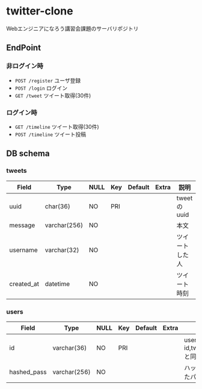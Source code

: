 # twitter-clone
Webエンジニアになろう講習会課題のサーバリポジトリ

## EndPoint
### 非ログイン時
* `POST /register` ユーザ登録
* `POST /login` ログイン
* `GET /tweet` ツイート取得(30件)

### ログイン時
* `GET /timeline` ツイート取得(30件)
* `POST /timeline` ツイート投稿

## DB schema
### tweets
| Field        | Type           | NULL   | Key   | Default   | Extra   | 説明             |
| ------------ | -------------- | ------ | ----- | --------- | ------- | ---------------- |
| uuid         | char(36)       | NO     | PRI   |           |         | tweetのuuid      |
| message      | varchar(256)   | NO     |       |           |         | 本文             |
| username     | varchar(32)    | NO     |       |           |         | ツイートした人   |
| created_at   | datetime       | NO     |       |           |         | ツイート時刻     |

### users
| Field       | Type         | NULL | Key | Default | Extra | 説明                           |
|-------------|--------------|------|-----|---------|-------|--------------------------------|
| id          | varchar(36)  | NO   | PRI |         |       | userのid,tweets.authorと同じ   |
| hashed_pass | varchar(256) | NO   |     |         |       | ハッシュ化されたパスワード     |
